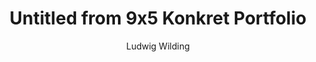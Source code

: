 ---
title: "Untitled from 9x5 Konkret Portfolio"
year: "1973"
subtitle: "Ludwig Wilding"
displayImg: "img/covers/Untitled from 9x5 Konkret Portfolio, 1973, Ludwig Wilding.jpg"
isArtworkInfo: 1
url: "http://www.arasgallery.com/profile.php?id=49"
newTab: 1
---